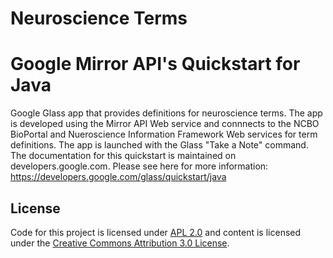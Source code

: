 Neuroscience Terms
============
Google Mirror API's Quickstart for Java
========================

Google Glass app that provides definitions for neuroscience terms. The app is developed using the Mirror API Web service and connnects to the NCBO BioPortal and Nueroscience Information Framework Web services for term definitions. The app is launched with the Glass "Take a Note" command.
The documentation for this quickstart is maintained on developers.google.com.
Please see here for more information:
https://developers.google.com/glass/quickstart/java

## License
Code for this project is licensed under [APL 2.0](http://www.apache.org/licenses/LICENSE-2.0.html)
and content is licensed under the
[Creative Commons Attribution 3.0 License](http://creativecommons.org/licenses/by/3.0/).
